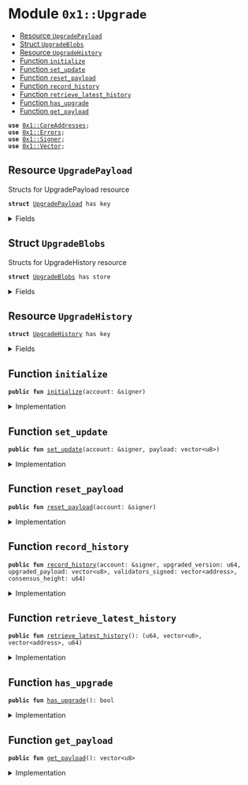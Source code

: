 
<a name="0x1_Upgrade"></a>

# Module `0x1::Upgrade`



-  [Resource `UpgradePayload`](#0x1_Upgrade_UpgradePayload)
-  [Struct `UpgradeBlobs`](#0x1_Upgrade_UpgradeBlobs)
-  [Resource `UpgradeHistory`](#0x1_Upgrade_UpgradeHistory)
-  [Function `initialize`](#0x1_Upgrade_initialize)
-  [Function `set_update`](#0x1_Upgrade_set_update)
-  [Function `reset_payload`](#0x1_Upgrade_reset_payload)
-  [Function `record_history`](#0x1_Upgrade_record_history)
-  [Function `retrieve_latest_history`](#0x1_Upgrade_retrieve_latest_history)
-  [Function `has_upgrade`](#0x1_Upgrade_has_upgrade)
-  [Function `get_payload`](#0x1_Upgrade_get_payload)


<pre><code><b>use</b> <a href="CoreAddresses.md#0x1_CoreAddresses">0x1::CoreAddresses</a>;
<b>use</b> <a href="../../../../../../move-stdlib/docs/Errors.md#0x1_Errors">0x1::Errors</a>;
<b>use</b> <a href="../../../../../../move-stdlib/docs/Signer.md#0x1_Signer">0x1::Signer</a>;
<b>use</b> <a href="../../../../../../move-stdlib/docs/Vector.md#0x1_Vector">0x1::Vector</a>;
</code></pre>



<a name="0x1_Upgrade_UpgradePayload"></a>

## Resource `UpgradePayload`

Structs for UpgradePayload resource


<pre><code><b>struct</b> <a href="Upgrade.md#0x1_Upgrade_UpgradePayload">UpgradePayload</a> has key
</code></pre>



<details>
<summary>Fields</summary>


<dl>
<dt>
<code>payload: vector&lt;u8&gt;</code>
</dt>
<dd>

</dd>
</dl>


</details>

<a name="0x1_Upgrade_UpgradeBlobs"></a>

## Struct `UpgradeBlobs`

Structs for UpgradeHistory resource


<pre><code><b>struct</b> <a href="Upgrade.md#0x1_Upgrade_UpgradeBlobs">UpgradeBlobs</a> has store
</code></pre>



<details>
<summary>Fields</summary>


<dl>
<dt>
<code>upgraded_version: u64</code>
</dt>
<dd>

</dd>
<dt>
<code>upgraded_payload: vector&lt;u8&gt;</code>
</dt>
<dd>

</dd>
<dt>
<code>validators_signed: vector&lt;address&gt;</code>
</dt>
<dd>

</dd>
<dt>
<code>consensus_height: u64</code>
</dt>
<dd>

</dd>
</dl>


</details>

<a name="0x1_Upgrade_UpgradeHistory"></a>

## Resource `UpgradeHistory`



<pre><code><b>struct</b> <a href="Upgrade.md#0x1_Upgrade_UpgradeHistory">UpgradeHistory</a> has key
</code></pre>



<details>
<summary>Fields</summary>


<dl>
<dt>
<code>records: vector&lt;<a href="Upgrade.md#0x1_Upgrade_UpgradeBlobs">Upgrade::UpgradeBlobs</a>&gt;</code>
</dt>
<dd>

</dd>
</dl>


</details>

<a name="0x1_Upgrade_initialize"></a>

## Function `initialize`



<pre><code><b>public</b> <b>fun</b> <a href="Upgrade.md#0x1_Upgrade_initialize">initialize</a>(account: &signer)
</code></pre>



<details>
<summary>Implementation</summary>


<pre><code><b>public</b> <b>fun</b> <a href="Upgrade.md#0x1_Upgrade_initialize">initialize</a>(account: &signer) {
    <b>assert</b>(<a href="../../../../../../move-stdlib/docs/Signer.md#0x1_Signer_address_of">Signer::address_of</a>(account) == <a href="CoreAddresses.md#0x1_CoreAddresses_DIEM_ROOT_ADDRESS">CoreAddresses::DIEM_ROOT_ADDRESS</a>(), <a href="../../../../../../move-stdlib/docs/Errors.md#0x1_Errors_requires_role">Errors::requires_role</a>(210001));
    move_to(account, <a href="Upgrade.md#0x1_Upgrade_UpgradePayload">UpgradePayload</a>{payload: x""});
    move_to(account, <a href="Upgrade.md#0x1_Upgrade_UpgradeHistory">UpgradeHistory</a>{
        records: <a href="../../../../../../move-stdlib/docs/Vector.md#0x1_Vector_empty">Vector::empty</a>&lt;<a href="Upgrade.md#0x1_Upgrade_UpgradeBlobs">UpgradeBlobs</a>&gt;()},
    );
}
</code></pre>



</details>

<a name="0x1_Upgrade_set_update"></a>

## Function `set_update`



<pre><code><b>public</b> <b>fun</b> <a href="Upgrade.md#0x1_Upgrade_set_update">set_update</a>(account: &signer, payload: vector&lt;u8&gt;)
</code></pre>



<details>
<summary>Implementation</summary>


<pre><code><b>public</b> <b>fun</b> <a href="Upgrade.md#0x1_Upgrade_set_update">set_update</a>(account: &signer, payload: vector&lt;u8&gt;) <b>acquires</b> <a href="Upgrade.md#0x1_Upgrade_UpgradePayload">UpgradePayload</a> {
    <b>assert</b>(<a href="../../../../../../move-stdlib/docs/Signer.md#0x1_Signer_address_of">Signer::address_of</a>(account) == <a href="CoreAddresses.md#0x1_CoreAddresses_DIEM_ROOT_ADDRESS">CoreAddresses::DIEM_ROOT_ADDRESS</a>(), <a href="../../../../../../move-stdlib/docs/Errors.md#0x1_Errors_requires_role">Errors::requires_role</a>(210002));
    <b>assert</b>(<b>exists</b>&lt;<a href="Upgrade.md#0x1_Upgrade_UpgradePayload">UpgradePayload</a>&gt;(<a href="CoreAddresses.md#0x1_CoreAddresses_DIEM_ROOT_ADDRESS">CoreAddresses::DIEM_ROOT_ADDRESS</a>()), <a href="../../../../../../move-stdlib/docs/Errors.md#0x1_Errors_not_published">Errors::not_published</a>(210002));
    <b>let</b> temp = borrow_global_mut&lt;<a href="Upgrade.md#0x1_Upgrade_UpgradePayload">UpgradePayload</a>&gt;(<a href="CoreAddresses.md#0x1_CoreAddresses_DIEM_ROOT_ADDRESS">CoreAddresses::DIEM_ROOT_ADDRESS</a>());
    temp.payload = payload;
}
</code></pre>



</details>

<a name="0x1_Upgrade_reset_payload"></a>

## Function `reset_payload`



<pre><code><b>public</b> <b>fun</b> <a href="Upgrade.md#0x1_Upgrade_reset_payload">reset_payload</a>(account: &signer)
</code></pre>



<details>
<summary>Implementation</summary>


<pre><code><b>public</b> <b>fun</b> <a href="Upgrade.md#0x1_Upgrade_reset_payload">reset_payload</a>(account: &signer) <b>acquires</b> <a href="Upgrade.md#0x1_Upgrade_UpgradePayload">UpgradePayload</a> {
    <b>assert</b>(<a href="../../../../../../move-stdlib/docs/Signer.md#0x1_Signer_address_of">Signer::address_of</a>(account) == <a href="CoreAddresses.md#0x1_CoreAddresses_DIEM_ROOT_ADDRESS">CoreAddresses::DIEM_ROOT_ADDRESS</a>(), <a href="../../../../../../move-stdlib/docs/Errors.md#0x1_Errors_requires_role">Errors::requires_role</a>(210003));
    <b>assert</b>(<b>exists</b>&lt;<a href="Upgrade.md#0x1_Upgrade_UpgradePayload">UpgradePayload</a>&gt;(<a href="CoreAddresses.md#0x1_CoreAddresses_DIEM_ROOT_ADDRESS">CoreAddresses::DIEM_ROOT_ADDRESS</a>()), <a href="../../../../../../move-stdlib/docs/Errors.md#0x1_Errors_not_published">Errors::not_published</a>(210003));
    <b>let</b> temp = borrow_global_mut&lt;<a href="Upgrade.md#0x1_Upgrade_UpgradePayload">UpgradePayload</a>&gt;(<a href="CoreAddresses.md#0x1_CoreAddresses_DIEM_ROOT_ADDRESS">CoreAddresses::DIEM_ROOT_ADDRESS</a>());
    temp.payload = <a href="../../../../../../move-stdlib/docs/Vector.md#0x1_Vector_empty">Vector::empty</a>&lt;u8&gt;();
}
</code></pre>



</details>

<a name="0x1_Upgrade_record_history"></a>

## Function `record_history`



<pre><code><b>public</b> <b>fun</b> <a href="Upgrade.md#0x1_Upgrade_record_history">record_history</a>(account: &signer, upgraded_version: u64, upgraded_payload: vector&lt;u8&gt;, validators_signed: vector&lt;address&gt;, consensus_height: u64)
</code></pre>



<details>
<summary>Implementation</summary>


<pre><code><b>public</b> <b>fun</b> <a href="Upgrade.md#0x1_Upgrade_record_history">record_history</a>(
    account: &signer,
    upgraded_version: u64,
    upgraded_payload: vector&lt;u8&gt;,
    validators_signed: vector&lt;address&gt;,
    consensus_height: u64,
) <b>acquires</b> <a href="Upgrade.md#0x1_Upgrade_UpgradeHistory">UpgradeHistory</a> {
    <b>assert</b>(<a href="../../../../../../move-stdlib/docs/Signer.md#0x1_Signer_address_of">Signer::address_of</a>(account) == <a href="CoreAddresses.md#0x1_CoreAddresses_DIEM_ROOT_ADDRESS">CoreAddresses::DIEM_ROOT_ADDRESS</a>(), <a href="../../../../../../move-stdlib/docs/Errors.md#0x1_Errors_requires_role">Errors::requires_role</a>(210004));
    <b>let</b> new_record = <a href="Upgrade.md#0x1_Upgrade_UpgradeBlobs">UpgradeBlobs</a> {
        upgraded_version: upgraded_version,
        upgraded_payload: upgraded_payload,
        validators_signed: validators_signed,
        consensus_height: consensus_height,
    };
    <b>let</b> history = borrow_global_mut&lt;<a href="Upgrade.md#0x1_Upgrade_UpgradeHistory">UpgradeHistory</a>&gt;(<a href="CoreAddresses.md#0x1_CoreAddresses_DIEM_ROOT_ADDRESS">CoreAddresses::DIEM_ROOT_ADDRESS</a>());
    <a href="../../../../../../move-stdlib/docs/Vector.md#0x1_Vector_push_back">Vector::push_back</a>(&<b>mut</b> history.records, new_record);
}
</code></pre>



</details>

<a name="0x1_Upgrade_retrieve_latest_history"></a>

## Function `retrieve_latest_history`



<pre><code><b>public</b> <b>fun</b> <a href="Upgrade.md#0x1_Upgrade_retrieve_latest_history">retrieve_latest_history</a>(): (u64, vector&lt;u8&gt;, vector&lt;address&gt;, u64)
</code></pre>



<details>
<summary>Implementation</summary>


<pre><code><b>public</b> <b>fun</b> <a href="Upgrade.md#0x1_Upgrade_retrieve_latest_history">retrieve_latest_history</a>(): (u64, vector&lt;u8&gt;, vector&lt;address&gt;, u64) <b>acquires</b> <a href="Upgrade.md#0x1_Upgrade_UpgradeHistory">UpgradeHistory</a> {
    <b>let</b> history = borrow_global&lt;<a href="Upgrade.md#0x1_Upgrade_UpgradeHistory">UpgradeHistory</a>&gt;(<a href="CoreAddresses.md#0x1_CoreAddresses_DIEM_ROOT_ADDRESS">CoreAddresses::DIEM_ROOT_ADDRESS</a>());
    <b>let</b> len = <a href="../../../../../../move-stdlib/docs/Vector.md#0x1_Vector_length">Vector::length</a>&lt;<a href="Upgrade.md#0x1_Upgrade_UpgradeBlobs">UpgradeBlobs</a>&gt;(&history.records);
    <b>if</b> (len == 0) {
        <b>return</b> (0, <a href="../../../../../../move-stdlib/docs/Vector.md#0x1_Vector_empty">Vector::empty</a>&lt;u8&gt;(), <a href="../../../../../../move-stdlib/docs/Vector.md#0x1_Vector_empty">Vector::empty</a>&lt;address&gt;(), 0)
    };
    <b>let</b> entry = <a href="../../../../../../move-stdlib/docs/Vector.md#0x1_Vector_borrow">Vector::borrow</a>&lt;<a href="Upgrade.md#0x1_Upgrade_UpgradeBlobs">UpgradeBlobs</a>&gt;(&history.records, len-1);
    (entry.upgraded_version, *&entry.upgraded_payload, *&entry.validators_signed, entry.consensus_height)
}
</code></pre>



</details>

<a name="0x1_Upgrade_has_upgrade"></a>

## Function `has_upgrade`



<pre><code><b>public</b> <b>fun</b> <a href="Upgrade.md#0x1_Upgrade_has_upgrade">has_upgrade</a>(): bool
</code></pre>



<details>
<summary>Implementation</summary>


<pre><code><b>public</b> <b>fun</b> <a href="Upgrade.md#0x1_Upgrade_has_upgrade">has_upgrade</a>(): bool <b>acquires</b> <a href="Upgrade.md#0x1_Upgrade_UpgradePayload">UpgradePayload</a> {
    <b>assert</b>(<b>exists</b>&lt;<a href="Upgrade.md#0x1_Upgrade_UpgradePayload">UpgradePayload</a>&gt;(<a href="CoreAddresses.md#0x1_CoreAddresses_DIEM_ROOT_ADDRESS">CoreAddresses::DIEM_ROOT_ADDRESS</a>()), <a href="../../../../../../move-stdlib/docs/Errors.md#0x1_Errors_requires_role">Errors::requires_role</a>(210005));
    !<a href="../../../../../../move-stdlib/docs/Vector.md#0x1_Vector_is_empty">Vector::is_empty</a>(&borrow_global&lt;<a href="Upgrade.md#0x1_Upgrade_UpgradePayload">UpgradePayload</a>&gt;(<a href="CoreAddresses.md#0x1_CoreAddresses_DIEM_ROOT_ADDRESS">CoreAddresses::DIEM_ROOT_ADDRESS</a>()).payload)
}
</code></pre>



</details>

<a name="0x1_Upgrade_get_payload"></a>

## Function `get_payload`



<pre><code><b>public</b> <b>fun</b> <a href="Upgrade.md#0x1_Upgrade_get_payload">get_payload</a>(): vector&lt;u8&gt;
</code></pre>



<details>
<summary>Implementation</summary>


<pre><code><b>public</b> <b>fun</b> <a href="Upgrade.md#0x1_Upgrade_get_payload">get_payload</a>(): vector&lt;u8&gt; <b>acquires</b> <a href="Upgrade.md#0x1_Upgrade_UpgradePayload">UpgradePayload</a> {
    <b>assert</b>(<b>exists</b>&lt;<a href="Upgrade.md#0x1_Upgrade_UpgradePayload">UpgradePayload</a>&gt;(<a href="CoreAddresses.md#0x1_CoreAddresses_DIEM_ROOT_ADDRESS">CoreAddresses::DIEM_ROOT_ADDRESS</a>()), <a href="../../../../../../move-stdlib/docs/Errors.md#0x1_Errors_requires_role">Errors::requires_role</a>(210006));
    *&borrow_global&lt;<a href="Upgrade.md#0x1_Upgrade_UpgradePayload">UpgradePayload</a>&gt;(<a href="CoreAddresses.md#0x1_CoreAddresses_DIEM_ROOT_ADDRESS">CoreAddresses::DIEM_ROOT_ADDRESS</a>()).payload
}
</code></pre>



</details>


[//]: # ("File containing references which can be used from documentation")
[ACCESS_CONTROL]: https://github.com/diem/dip/blob/main/dips/dip-2.md
[ROLE]: https://github.com/diem/dip/blob/main/dips/dip-2.md#roles
[PERMISSION]: https://github.com/diem/dip/blob/main/dips/dip-2.md#permissions
